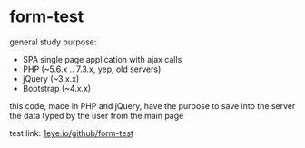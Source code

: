 # form-test
general study purpose:
  * SPA single page application with ajax calls
  * PHP (~5.6.x .. 7.3.x, yep, old servers)
  * jQuery (~3.x.x)
  * Bootstrap  (~4.x.x)
  
this code, made in PHP and jQuery, have the purpose to save into the server the data typed by the user from the main page

test link: [1eye.io/github/form-test](http://1eye.io/github/form-test)
